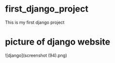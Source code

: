 # first_django_project
This is my first django project

# picture of django website

![django](screenshot (94).png)
